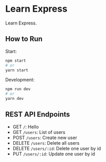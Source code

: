 # Learn Express

Learn Express.

## How to Run

Start:

```sh
npm start
# or
yarn start
```

Development:

```sh
npm run dev
# or
yarn dev
```

## REST API Endpoints

- GET `/`: Hello
- GET `/users`: List of users
- POST `/users`: Create new user
- DELETE `/users`: Delete all users
- DELETE `/users/:id`: Delete one user by id
- PUT `/users/:id`: Update one user by id
